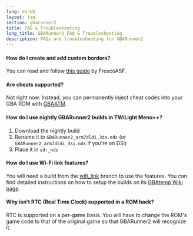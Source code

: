 ```yaml
---
lang: en-US
layout: faq
section: gbarunner2
title: FAQ & Troubleshooting
long_title: GBARunner2 FAQ & Troubleshooting
description: FAQs and troubleshooting for GBARunner2
---
```


#### How do I create and add custom borders?
You can read and follow [this guide](https://docs.google.com/document/d/1owjiW-1fHEbokrkK2ZuPFjR2-N9s1dXCCAM3ghWRtxk/edit?usp=sharing) by FrescoASF.

#### Are cheats supported?
Not right now. Instead, you can permanently inject cheat codes into your GBA ROM with [GBAATM](https://gbatemp.net/threads/gba-auto-trainer-maker-gbaatm.99334/).

#### How do I use nightly GBARunner2 builds in TWiLight Menu++?
1. Download the nightly build
1. Rename it to `GBARunner2_arm7dldi_3ds.nds` (or `GBARunner2_arm7dldi_dsi.nds` if you're on DSi)
1. Place it in `sd:_nds`

#### How do I use Wi-Fi link features?
You will need a build from the [wifi_link](https://github.com/Gericom/GBARunner2/tree/wifi_link) branch to use the features. You can find detailed instructions on how to setup the builds on its [GBAtemp Wiki page](https://wiki.gbatemp.net/wiki/GBARunner2/Link).

#### Why isn't RTC (Real Time Clock) supported in a ROM hack?
RTC is supported on a per-game basis. You will have to change the ROM's game code to that of the original game so that GBARunner2 will recognize it.
